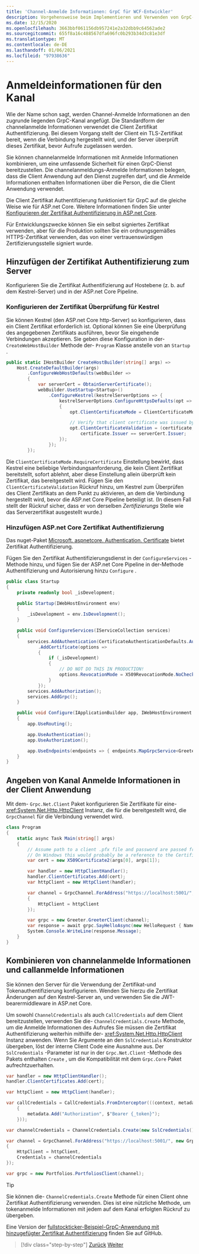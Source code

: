 ```yaml
---
title: 'Channel-Anmelde Informationen: GrpC für WCF-Entwickler'
description: Vorgehensweise beim Implementieren und Verwenden von GrpC-channelanmelde Informationen in ASP.net Core 3,0.
ms.date: 12/15/2020
ms.openlocfilehash: 3663bbf061156db957241e2a32dbb9c64562ade2
ms.sourcegitcommit: 655f8a16c488567dfa696fc0b293b34d3c81e3df
ms.translationtype: MT
ms.contentlocale: de-DE
ms.lasthandoff: 01/06/2021
ms.locfileid: "97938636"
---
```

# <a name="channel-credentials"></a>Anmeldeinformationen für den Kanal

Wie der Name schon sagt, werden Channel-Anmelde Informationen an den zugrunde liegenden GrpC-Kanal angefügt. Die Standardform der channelanmelde Informationen verwendet die Client Zertifikat Authentifizierung. Bei diesem Vorgang stellt der Client ein TLS-Zertifikat bereit, wenn die Verbindung hergestellt wird, und der Server überprüft dieses Zertifikat, bevor Aufrufe zugelassen werden.

Sie können channelanmelde Informationen mit Anmelde Informationen kombinieren, um eine umfassende Sicherheit für einen GrpC-Dienst bereitzustellen. Die channelanmeldungs-Anmelde Informationen belegen, dass die Client Anwendung auf den Dienst zugreifen darf, und die Anmelde Informationen enthalten Informationen über die Person, die die Client Anwendung verwendet.

Die Client Zertifikat Authentifizierung funktioniert für GrpC auf die gleiche Weise wie für ASP.net Core. Weitere Informationen finden Sie unter [Konfigurieren der Zertifikat Authentifizierung in ASP.net Core](/aspnet/core/security/authentication/certauth).

Für Entwicklungszwecke können Sie ein selbst signiertes Zertifikat verwenden, aber für die Produktion sollten Sie ein ordnungsgemäßes HTTPS-Zertifikat verwenden, das von einer vertrauenswürdigen Zertifizierungsstelle signiert wurde.

## <a name="add-certificate-authentication-to-the-server"></a>Hinzufügen der Zertifikat Authentifizierung zum Server

Konfigurieren Sie die Zertifikat Authentifizierung auf Hostebene (z. b. auf dem Kestrel-Server) und in der ASP.net Core Pipeline.

### <a name="configure-certificate-validation-on-kestrel"></a>Konfigurieren der Zertifikat Überprüfung für Kestrel

Sie können Kestrel (den ASP.net Core http-Server) so konfigurieren, dass ein Client Zertifikat erforderlich ist. Optional können Sie eine Überprüfung des angegebenen Zertifikats ausführen, bevor Sie eingehende Verbindungen akzeptieren. Sie geben diese Konfiguration in der- `CreateWebHostBuilder` Methode der- `Program` Klasse anstelle von an `Startup` .

```csharp
public static IHostBuilder CreateHostBuilder(string[] args) =>
    Host.CreateDefaultBuilder(args)
        .ConfigureWebHostDefaults(webBuilder =>
        {
            var serverCert = ObtainServerCertificate();
            webBuilder.UseStartup<Startup>()
                .ConfigureKestrel(kestrelServerOptions => {
                    kestrelServerOptions.ConfigureHttpsDefaults(opt =>
                    {
                        opt.ClientCertificateMode = ClientCertificateMode.RequireCertificate;

                        // Verify that client certificate was issued by same CA as server certificate
                        opt.ClientCertificateValidation = (certificate, chain, errors) =>
                            certificate.Issuer == serverCert.Issuer;
                    });
                });
        });

```

Die `ClientCertificateMode.RequireCertificate` Einstellung bewirkt, dass Kestrel eine beliebige Verbindungsanforderung, die kein Client Zertifikat bereitstellt, sofort ablehnt, aber diese Einstellung allein überprüft kein Zertifikat, das bereitgestellt wird. Fügen Sie den `ClientCertificateValidation` Rückruf hinzu, um Kestrel zum Überprüfen des Client Zertifikats an dem Punkt zu aktivieren, an dem die Verbindung hergestellt wird, bevor die ASP.net Core Pipeline beteiligt ist. (In diesem Fall stellt der Rückruf sicher, dass er von derselben *Zertifizierungs* Stelle wie das Serverzertifikat ausgestellt wurde.)

### <a name="add-aspnet-core-certificate-authentication"></a>Hinzufügen ASP.net Core Zertifikat Authentifizierung

Das nuget-Paket [Microsoft. aspnetcore. Authentication. Certificate](https://www.nuget.org/packages/Microsoft.AspNetCore.Authentication.Certificate) bietet Zertifikat Authentifizierung.

Fügen Sie den Zertifikat Authentifizierungsdienst in der `ConfigureServices` -Methode hinzu, und fügen Sie der ASP.net Core Pipeline in der-Methode Authentifizierung und Autorisierung hinzu `Configure` .

```csharp
public class Startup
{
    private readonly bool _isDevelopment;

    public Startup(IWebHostEnvironment env)
    {
        _isDevelopment = env.IsDevelopment();
    }

    public void ConfigureServices(IServiceCollection services)
    {
        services.AddAuthentication(CertificateAuthenticationDefaults.AuthenticationScheme)
            .AddCertificate(options =>
            {
                if (_isDevelopment)
                {
                    // DO NOT DO THIS IN PRODUCTION!
                    options.RevocationMode = X509RevocationMode.NoCheck;
                }
            });
        services.AddAuthorization();
        services.AddGrpc();
    }

    public void Configure(IApplicationBuilder app, IWebHostEnvironment env)
    {
        app.UseRouting();

        app.UseAuthentication();
        app.UseAuthorization();

        app.UseEndpoints(endpoints => { endpoints.MapGrpcService<GreeterService>(); });
    }
}
```

## <a name="provide-channel-credentials-in-the-client-application"></a>Angeben von Kanal Anmelde Informationen in der Client Anwendung

Mit dem- `Grpc.Net.Client` Paket konfigurieren Sie Zertifikate für eine- <xref:System.Net.Http.HttpClient> Instanz, die für die bereitgestellt wird, die `GrpcChannel` für die Verbindung verwendet wird.

```csharp
class Program
{
    static async Task Main(string[] args)
    {
        // Assume path to a client .pfx file and password are passed from command line
        // On Windows this would probably be a reference to the Certificate Store
        var cert = new X509Certificate2(args[0], args[1]);

        var handler = new HttpClientHandler();
        handler.ClientCertificates.Add(cert);
        var httpClient = new HttpClient(handler);

        var channel = GrpcChannel.ForAddress("https://localhost:5001/", new GrpcChannelOptions
        {
            HttpClient = httpClient
        });

        var grpc = new Greeter.GreeterClient(channel);
        var response = await grpc.SayHelloAsync(new HelloRequest { Name = "Bob" });
        System.Console.WriteLine(response.Message);
    }
}
```

## <a name="combine-channelcredentials-and-callcredentials"></a>Kombinieren von channelanmelde Informationen und callanmelde Informationen

Sie können den Server für die Verwendung der Zertifikat-und Tokenauthentifizierung konfigurieren. Wenden Sie hierzu die Zertifikat Änderungen auf den Kestrel-Server an, und verwenden Sie die JWT-bearermiddleware in ASP.net Core.

Um sowohl `ChannelCredentials` als auch `CallCredentials` auf dem Client bereitzustellen, verwenden Sie die- `ChannelCredentials.Create` Methode, um die Anmelde Informationen des Aufrufes Sie müssen die Zertifikat Authentifizierung weiterhin mithilfe der- <xref:System.Net.Http.HttpClient> Instanz anwenden. Wenn Sie Argumente an den `SslCredentials` Konstruktor übergeben, löst der interne Client Code eine Ausnahme aus. Der `SslCredentials` -Parameter ist nur in der `Grpc.Net.Client` -Methode des Pakets enthalten `Create` , um die Kompatibilität mit dem `Grpc.Core` Paket aufrechtzuerhalten.

```csharp
var handler = new HttpClientHandler();
handler.ClientCertificates.Add(cert);

var httpClient = new HttpClient(handler);

var callCredentials = CallCredentials.FromInterceptor(((context, metadata) =>
    {
        metadata.Add("Authorization", $"Bearer {_token}");
    }));

var channelCredentials = ChannelCredentials.Create(new SslCredentials(), callCredentials);

var channel = GrpcChannel.ForAddress("https://localhost:5001/", new GrpcChannelOptions
{
    HttpClient = httpClient,
    Credentials = channelCredentials
});

var grpc = new Portfolios.PortfoliosClient(channel);
```

> [!TIP]
> Sie können die- `ChannelCredentials.Create` Methode für einen Client ohne Zertifikat Authentifizierung verwenden. Dies ist eine nützliche Methode, um tokenanmelde Informationen mit jedem auf dem Kanal erfolgten Rückruf zu übergeben.

Eine Version der [fullstockticker-Beispiel-GrpC-Anwendung mit hinzugefügter Zertifikat Authentifizierung](https://github.com/dotnet-architecture/grpc-for-wcf-developers/tree/master/FullStockTickerSample/grpc/FullStockTickerAuth/FullStockTicker) finden Sie auf GitHub.

>[!div class="step-by-step"]
>[Zurück](call-credentials.md)
>[Weiter](encryption.md)
